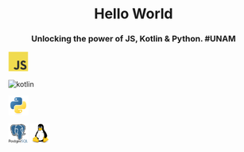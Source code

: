 <h1 align="center">Hello World</h1>
<h3 align="center">Unlocking the power of JS, Kotlin & Python. #UNAM</h3>

<p align:center>
    <img src="https://raw.githubusercontent.com/devicons/devicon/master/icons/javascript/javascript-original.svg" alt="javascript" width="40" height="40"/>
</p>

<p align:center>
    <img src="https://www.vectorlogo.zone/logos/kotlinlang/kotlinlang-icon.svg" alt="kotlin" width="40" height="40"/> 
</p>

<p align:center>
    <img src="https://raw.githubusercontent.com/devicons/devicon/master/icons/python/python-original.svg" alt="python" width="40" height="40"/> 
</p>

<img src="https://raw.githubusercontent.com/devicons/devicon/master/icons/postgresql/postgresql-original-wordmark.svg" alt="postgresql" width="40" height="40"/>

<img src="https://raw.githubusercontent.com/devicons/devicon/master/icons/linux/linux-original.svg" alt="linux" width="40" height="40"/>


